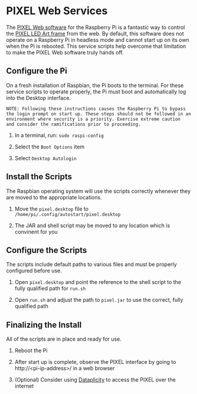 # PIXEL Web Services

The [PIXEL Web software](http://ledpixelart.com/raspberry-pi/) for the Raspberry Pi is a fantastic way to control the [PIXEL LED Art frame](http://ledpixelart.com/) from the web. By default, this software does not operate on a Raspberry Pi in headless mode and cannot start up on its own when the Pi is rebooted. This service scripts help overcome that limitation to make the PIXEL Web software truly hands off.

## Configure the Pi

On a fresh installation of Raspbian, the Pi boots to the terminal. For these service scripts to operate properly, the Pi must boot and automatically log into the Desktop interface.

```text
NOTE: Following these instructions causes the Raspberry Pi to bypass
the login prompt on start up. These steps should not be followed in an
environment where security is a priority. Exercise extreme caution
and consider the ramifications prior to proceeding.
```

1. In a terminal, run: `sudo raspi-config`

1. Select the `Boot Options` item

1. Select `Desktop Autologin`

## Install the Scripts

The Raspbian operating system will use the scripts correctly whenever they are moved to the appropriate locations.

1. Move the `pixel.desktop` file to `/home/pi/.config/autostart/pixel.desktop`

1. The JAR and shell script may be moved to any location which is convinent for you

## Configure the Scripts

The scripts include default paths to various files and must be properly configured before use.

1. Open `pixel.desktop` and point the reference to the shell script to the fully qualified path for `run.sh`

1. Open `run.sh` and adjust the path to `pixel.jar` to use the correct, fully qualified path

## Finalizing the Install

All of the scripts are in place and ready for use.

1. Reboot the Pi

1. After start up is complete, observe the PIXEL interface by going to http://&lt;pi-ip-address&gt;/ in a web browser

1. (Optional) Consider using [Dataplicity](https://dataplicity.com/) to access the PIXEL over the internet